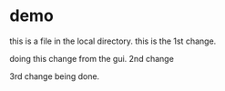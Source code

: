 # demo

this is a file in the local directory.
this is the 1st change.

doing this change from the gui.
2nd change


3rd change being done.
